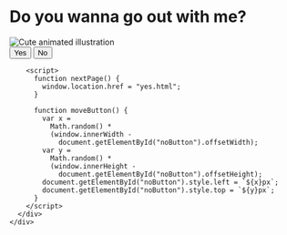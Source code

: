 <!DOCTYPE html>
<!-- saved from url=(0040)file:///C:/Users/User/Desktop/index.html -->
<html lang="en"><head><meta http-equiv="Content-Type" content="text/html; charset=windows-1252">
    <link rel="stylesheet" href="./index_files/style.css">
  </head>
  <body>
    <div class="container">
      <div>
        <h1 class="header_text">Do you wanna go out with me?</h1>
      </div>
      <p>
              </p><div class="gif_container">
        <img src="./index_files/milk-and-mocha-cute.gif" alt="Cute animated illustration">
      </div>
      <div class="buttons">
        <button class="btn" id="yesButton" onclick="nextPage()">Yes</button>
        <button class="btn" id="noButton" onmouseover="moveButton()" onclick="moveButton()">
          No
        </button>

        <script>
          function nextPage() {
            window.location.href = "yes.html";
          }

          function moveButton() {
            var x =
              Math.random() *
              (window.innerWidth -
                document.getElementById("noButton").offsetWidth);
            var y =
              Math.random() *
              (window.innerHeight -
                document.getElementById("noButton").offsetHeight);
            document.getElementById("noButton").style.left = `${x}px`;
            document.getElementById("noButton").style.top = `${y}px`;
          }
        </script>
      </div>
    </div>
  

</body></html>
